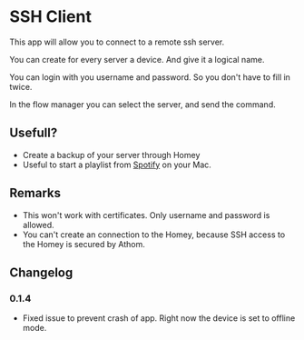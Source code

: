 # SSH Client
        
This app will allow you to connect to a remote ssh server.

You can create for every server a device. And give it a logical name.

You can login with you username and password. So you don't have to fill in twice.

In the flow manager you can select the server, and send the command.

## Usefull?

* Create a backup of your server through Homey
* Useful to start a playlist from [Spotify](https://github.com/dronir/SpotifyControl) on your Mac.

## Remarks

* This won't work with certificates. Only username and password is allowed.
* You can't create an connection to the Homey, because SSH access to the Homey is secured by Athom.

## Changelog

### 0.1.4

* Fixed issue to prevent crash of app. Right now the device is set to offline mode.